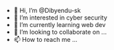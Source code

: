 - 👋 Hi, I’m @Dibyendu-sk
- 👀 I’m interested in cyber security
- 🌱 I’m currently learning web dev
- 💞️ I’m looking to collaborate on ...
- 📫 How to reach me ...

<!---
Dibyendu-sk/Dibyendu-sk is a ✨ special ✨ repository because its `README.md` (this file) appears on your GitHub profile.
You can click the Preview link to take a look at your changes.
--->
